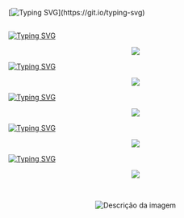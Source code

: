 [![Typing SVG](https://readme-typing-svg.demolab.com?font=Pixelify+Sans&size=50&duration=1900&pause=50&color=EB4AAB&center=true&vCenter=true&multiline=true&repeat=false&random=false&width=1903&height=135&lines=Hello+World!;I'm+Bruna+Szarin%2C+a+Fullstack+Developer.)](https://git.io/typing-svg)
##

[![Typing SVG](https://readme-typing-svg.demolab.com?font=Pixelify+Sans&size=50&pause=1000&color=A059EB&center=true&vCenter=true&repeat=false&random=false&width=1903&height=135&lines=Web+Development)](https://git.io/typing-svg)
<p align="center">
  <a href="https://skillicons.dev">
    <img src="https://skillicons.dev/icons?i=html,css,sass,tailwind&theme=dark" />
  </a>
</p>


[![Typing SVG](https://readme-typing-svg.demolab.com?font=Pixelify+Sans&size=50&pause=1000&color=A059EB&center=true&vCenter=true&repeat=false&random=false&width=1903&height=135&lines=Coding+Skills)](https://git.io/typing-svg)
<p align="center">
  <a href="https://skillicons.dev">
    <img src="https://skillicons.dev/icons?i=javascript,java,ruby,c,nodejs&theme=dark" />
  </a>
</p>

[![Typing SVG](https://readme-typing-svg.demolab.com?font=Pixelify+Sans&size=50&pause=1000&color=A059EB&center=true&vCenter=true&repeat=false&random=false&width=1903&height=135&lines=Frameworks)](https://git.io/typing-svg)
<p align="center">
  <a href="https://skillicons.dev">
    <img src="https://skillicons.dev/icons?i=angular,vue,react&theme=dark" />
  </a>
</p>


[![Typing SVG](https://readme-typing-svg.demolab.com?font=Pixelify+Sans&size=50&pause=1000&color=A059EB&center=true&vCenter=true&repeat=false&random=false&width=1903&height=135&lines=Cloud+Computing)](https://git.io/typing-svg)
<p align="center">
  <a href="https://skillicons.dev">
    <img src="https://skillicons.dev/icons?i=aws,azure,gcp&theme=dark" />
  </a>
</p>


[![Typing SVG](https://readme-typing-svg.demolab.com?font=Pixelify+Sans&size=50&pause=1000&color=A059EB&center=true&vCenter=true&repeat=false&random=false&width=1903&height=135&lines=UI%2FUX+Design+Skills)](https://git.io/typing-svg)
<p align="center">
  <a href="https://skillicons.dev">
    <img src="https://skillicons.dev/icons?i=figma,ps,ae,ai&theme=dark" />
  </a>
</p>

<br>
<p align="center">
  <img src="https://user-images.githubusercontent.com/74038190/226127913-88de86d3-8437-45b9-a3b6-e746b47f655a.gif" alt="Descrição da imagem">
</p>

